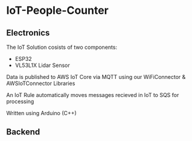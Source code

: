 # IoT-People-Counter

## Electronics

The IoT Solution cosists of two components:

- ESP32
- VL53L1X Lidar Sensor

Data is published to AWS IoT Core via MQTT using our WiFiConnector & AWSIoTConnector Libraries

An IoT Rule automatically moves messages recieved in IoT to SQS for processing

Written using Arduino (C++)

## Backend
